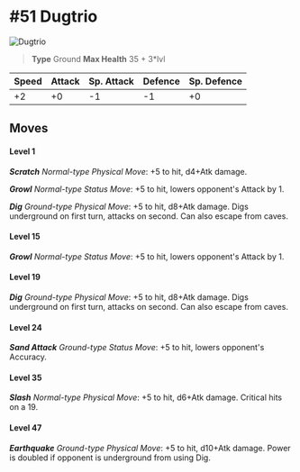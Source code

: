 # #51 Dugtrio


![Dugtrio](https://img.pokemondb.net/sprites/home/normal/1x/dugtrio.png)

> **Type** Ground
> **Max Health** 35 + 3\*lvl

| Speed | Attack | Sp. Attack | Defence | Sp. Defence |
| ----- | ------ | ---------- | ------- | ----------- |
| +2 | +0 | -1 | -1 | +0 |

## Moves
#### Level 1

***Scratch** Normal-type Physical Move*: +5 to hit, d4+Atk damage. 

***Growl** Normal-type Status Move*: +5 to hit, lowers opponent's Attack by 1.

***Dig** Ground-type Physical Move*: +5 to hit, d8+Atk damage. Digs underground on first turn, attacks on second. Can also escape from caves.
#### Level 15

***Growl** Normal-type Status Move*: +5 to hit, lowers opponent's Attack by 1.
#### Level 19

***Dig** Ground-type Physical Move*: +5 to hit, d8+Atk damage. Digs underground on first turn, attacks on second. Can also escape from caves.
#### Level 24

***Sand Attack** Ground-type Status Move*: +5 to hit, lowers opponent's Accuracy.
#### Level 35

***Slash** Normal-type Physical Move*: +5 to hit, d6+Atk damage. Critical hits on a 19.
#### Level 47

***Earthquake** Ground-type Physical Move*: +5 to hit, d10+Atk damage. Power is doubled if opponent is underground from using Dig.

